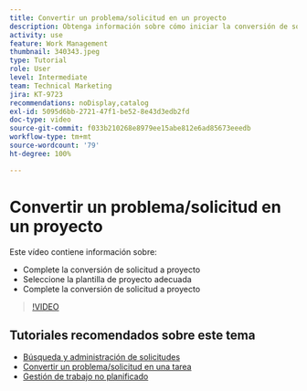 ```yaml
---
title: Convertir un problema/solicitud en un proyecto
description: Obtenga información sobre cómo iniciar la conversión de solicitud a proyecto, seleccionar la plantilla de proyecto adecuada y completar la conversión.
activity: use
feature: Work Management
thumbnail: 340343.jpeg
type: Tutorial
role: User
level: Intermediate
team: Technical Marketing
jira: KT-9723
recommendations: noDisplay,catalog
exl-id: 5095d6bb-2721-47f1-be52-8e43d3edb2fd
doc-type: video
source-git-commit: f033b210268e8979ee15abe812e6ad85673eeedb
workflow-type: tm+mt
source-wordcount: '79'
ht-degree: 100%

---
```


# Convertir un problema/solicitud en un proyecto

Este vídeo contiene información sobre:

* Complete la conversión de solicitud a proyecto
* Seleccione la plantilla de proyecto adecuada
* Complete la conversión de solicitud a proyecto

>[!VIDEO](https://video.tv.adobe.com/v/340343/?quality=12&learn=on)


## Tutoriales recomendados sobre este tema

* [Búsqueda y administración de solicitudes](/help/manage-work/issues-requests/find-requests.md)
* [Convertir un problema/solicitud en una tarea](/help/manage-work/issues-requests/convert-issues-to-other-work-items.md)
* [Gestión de trabajo no planificado](/help/manage-work/issues-requests/handle-unplanned-work.md)


